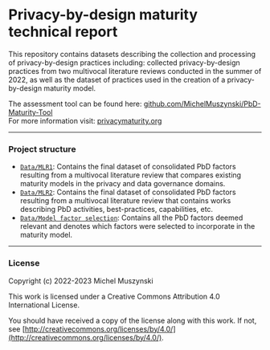# Privacy-by-design maturity technical report

This repository contains datasets describing the collection and processing of privacy-by-design practices including: collected privacy-by-design practices from two multivocal literature reviews conducted in the summer of 2022, as well as the dataset of practices used in the creation of a privacy-by-design maturity model.

The assessment tool can be found here: [github.com/MichelMuszynski/PbD-Maturity-Tool](https://github.com/MichelMuszynski/PbD-Maturity-Tool)\
For more information visit: [privacymaturity.org](http://www.privacymaturity.org)

---

### Project structure

- [`Data/MLR1`](Data/MLR1): Contains the final dataset of consolidated PbD factors resulting from a multivocal literature review that compares existing maturity models in the privacy and data governance domains.
- [`Data/MLR2`](Data/MLR2): Contains the final dataset of consolidated PbD factors resulting from a multivocal literature review that contains works describing PbD activities, best-practices, capabilities, etc.
- [`Data/Model factor selection`](Data/Model%20factor%20selection): Contains all the PbD factors deemed relevant and denotes which factors were selected to incorporate in the maturity model.
---

### License

Copyright (c) 2022-2023 Michel Muszynski

This work is licensed under a Creative Commons Attribution 4.0 International License.

You should have received a copy of the license along with this
work. If not, see [http://creativecommons.org/licenses/by/4.0/](http://creativecommons.org/licenses/by/4.0/).

